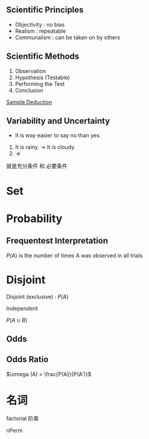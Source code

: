

## Scientific Principles

- Objectivity : no bias
- Realism : repeatable
- Communalism : can be taken on by others

## Scientific Methods

1. Observation
2. Hypothesis (Testable)
3. Performing the Test
4. Conclusion

[Sample Deduction]()

## Variability and Uncertainty

- It is way easier to say no than yes.

1. It is rainy. $\rightarrow$ It is cloudy.
2. $\not\rightarrow$

就是充分条件 和 必要条件

# Set

# Probability

## Frequentest Interpretation

$P(A)$ is the number of times A was observed in all trials

# Disjoint

Disjoint (exclusive) : $P(A)$

Independent

$P(A \cup B)$ 

## Odds


## Odds Ratio

$\omega (A) = \frac{P(A)}{P(A')}$

# 名词

factorial 阶乘

nPerm 